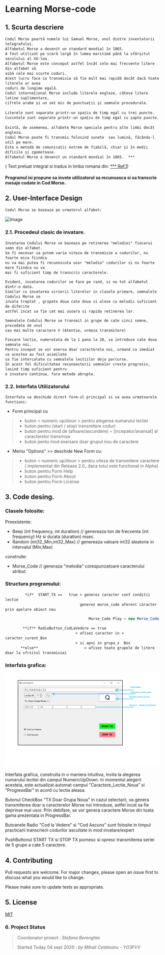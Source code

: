 #   Learning Morse-code
                    

## 1. Scurta descriere

    Codul Morse poartă numele lui Samuel Morse, unul dintre inventatorii telegrafului.
    Alfabetul Morse a devenit un standard mondial în 1865.
    A fost utilizat pe scară largă în lumea maritimă până la sfârșitul secolului al XX-lea.
    Alfabetul Morse este conceput astfel încât cele mai frecvente litere din alfabet să 
    aibă cele mai scurte coduri.
    Acest lucru face ca transmisia să fie mult mai rapidă decât dacă toate literele ar avea 
    coduri de lungime egală.
    Codul internațional Morse include literele engleze, câteva litere latine suplimentare, 
    cifrele arabe și un set mic de punctuații și semnale procedurale.

    Literele sunt separate printr-un spațiu de timp egal cu trei puncte.
    Cuvintele sunt separate printr-un spațiu de timp egal cu șapte puncte.
    
    Există, de asemenea, alfabete Morse speciale pentru alte limbi decât engleza.
    Codul Morse poate fi transmis folosind sunete  sau lumină, făcându-l util pe mare.
    Este o metodă de comunicații extrem de fiabilă, chiar și în medii dificile și zgomotoase. 
    Alfabetul Morse a devenit un standard mondial în 1865.  ***
    
   
  ( Text preluat integral si tradus in limba romana din: [***  Ref.1](https://www.boxentriq.com/code-breaking/morse-code/))
    
   #### Programul isi propune sa invete utilizatorul sa recunoasca si sa transcrie mesaje codate in Cod Morse.

>
>
>
>


## 2. User-Interface Design


```bash
Codul Morse se bazeaza pe urmatorul alfabet:
```
![Image](https://www.boxentriq.com/img/morse-code/morse-code-overview.png)

### 2.1. Procedeul clasic de invatare.
```
Invatarea Codului Morse se bazeaza pe retinerea "melodiei" fiecarui semn din alfabet. 
Va fi necesar sa putem varia viteza de transmisie a codurilor, nu foarte mica fiindca 
nu va mai putea fi recunoscuta usor "melodia" codurilor si nu foarte mare fiindca nu va 
mai fi suficient timp de transcris caracterele.
```
```
Evident, invatarea codurilor se face pe rand, si nu tot alfabetul dintr-o data.
Similar cu invatarea scrierii literelor in clasele primare, semnalele Codului Morse se 
invata treptat , grupate doua cate doua si alese cu melodii suficient de diferite 
astfel incat sa fie cat mai usoara si rapida retinerea lor.
```
```
Semnalele Codului Morse se transmit in grupe de cate cinci semne, precedate de unul 
sau mai multe caractere V (Atentie, urmeza transmitere)

```
```
Fiecare lectie, numerotata de la 1 pana la 20, va introduce cate doua semnale noi. 
Pentru inceput se vor exersa doar caracterele noi, urmand ca imediat ce acestea au fost asimilate 
sa fie intercalate cu semnalele lectiilor deja parcurse.
In acest fel dificultatea recunoasterii semnelor creste progresiv, lasind timp suficient pentru 
o invatare continua, fara metode abrupte. 

```



### 2.2. Interfata Utilizatorului
```
Interfata va deschide direct form-ul principal si va avea urmatoarele functiuni:
```
- Form principal cu

>- buton  < numeric up/doun >  pentru alegerea numarului lectiei
>- buton  <radio>              pentru (start / stop)  transmitere coduri
>- buton  <radio>              pentru mod de (afisare/ascundere) = [incepator/avansat] al caracterelor transmise 
>- buton  <radio>              pentu mod exersare doar grupul nou de caractere  

- Meniu "Options"  >> deschide New Form cu:

>- buton  < numeric up/doun >  pentru viteza de transmitere caractere ( implementat din Release 2.0_ daca totul este functional in  Alpha)
>- buton pentru  Form Help
>- buton pentru  Form About
>- buton pentru  Form License


## 3. Code desing.

### Clasele folosite:
  Preexistente:

- Beep (int frequency, int duration)     // genereaza ton de frecventa (int frequency) Hz si durata (duration) msec.
- Random (int32_Min,int32_Max)           // genereaza valoare int32 aleatorie in intervalul (Min,Max)

 construite:

- Morse_Code                            // generaza "melodia" corespunzatoare caracterului atribut.

### Structura programului:
          




             
             *if*  START_TX ==   true > generez caracter conf conditii lectie
                                      generez morse_code aferent caracter prin apelare obiect nou
 ``` c#                                    
                                       Morse_Code Play = new Morse_Code(CaracterRandomRezultat);
 ```
            **if** RadioButton_CodLaVedere == true 
                                    > afisez caracter in > caracter_curent_Box 
                                    > si apoi in grupa_x  Box
           **else**                     > afisez toate grupele de litere doar la sfrsitul transmisiei

### Interfata grafica:
![](LearningForm.png)

Interfata grafica, construita in o maniera intuitiva, invita la alegerea numarului lectiei din campul NumericUpDown.
In momentul alegerii acesteia, este actualizat automat campul "Caractere_Lectie_Noua" si "ProgressBar" in acord cu 
lectia aleasa.

Butonul CheckBox "TX Doar Grupa Noua" in cazul selectarii, va genera transmiterea doar a caracterelor Morse noi introduse,
astfel incat sa fie deprinse mai usor. Prin debifare, se vor genera caractere Morse din toata gama prezentata in ProgressBar.

Butoanele Radio "Cod la Vedere" si "Cod Ascuns" sunt folosite in timpul practicarii transcrierii codurilor ascultate
in mod invatare/expert

PushButtonul START TX si STOP TX pornesc si opresc transmiterea seriei de 5 grupe a cate 5 caractere.

## 4. Contributing
Pull requests are welcome. For major changes, please open an issue first to discuss what you would like to change.

Please make sure to update tests as appropriate.

## 5. License
[MIT](https://choosealicense.com/licenses/mit/)

### 6. Project Status
>  Coordonator proiect : *Stefana Berenghia*
>
>  Started   Today 04 sept 2020   :      *by Mihail Cetateanu - YO3FVV*

